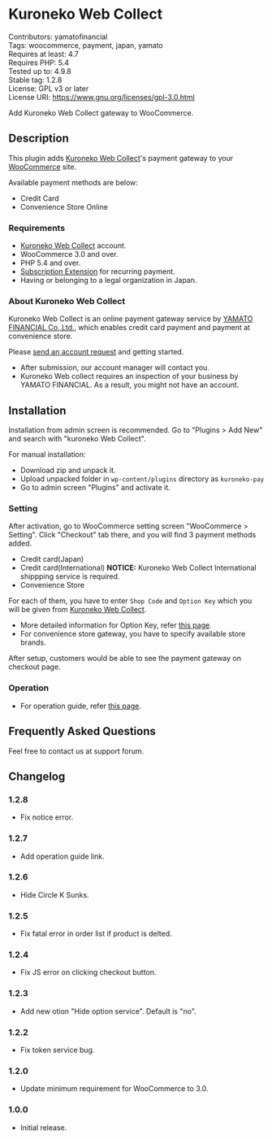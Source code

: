 # Kuroneko Web Collect

Contributors: yamatofinancial  
Tags: woocommerce, payment, japan, yamato  
Requires at least: 4.7  
Requires PHP: 5.4  
Tested up to: 4.9.8  
Stable tag: 1.2.8  
License: GPL v3 or later  
License URI: https://www.gnu.org/licenses/gpl-3.0.html

Add Kuroneko Web Collect gateway to WooCommerce.

## Description

This plugin adds [Kuroneko Web Collect](https://www.yamatofinancial.jp/wc/)'s payment gateway to your [WooCommerce](https://woocommerce.com) site.

Available payment methods are below:

- Credit Card
- Convenience Store Online

### Requirements

- [Kuroneko Web Collect](https://www.yamatofinancial.jp/wc/) account.
- WooCommerce 3.0 and over.
- PHP 5.4 and over.
- [Subscription Extension](http://www.woothemes.com/products/woocommerce-subscriptions/) for recurring payment.
- Having or belonging to a legal organization in Japan.

### About Kuroneko Web Collect

Kuroneko Web Collect is an online payment gateway service by [YAMATO FINANCIAL Co.,Ltd.](https://www.yamatofinancial.jp/), which enables credit card payment and payment at convenience store.

Please [send an account request](https://www.yamatofinancial.jp/form/order1_input.php) and getting started.

* After submission, our account manager will contact you.
* Kuroneko Web collect requires an inspection of your business by YAMATO FINANCIAL. As a result, you might not have an account.


## Installation

Installation from admin screen is recommended.
Go to "Plugins > Add New" and search with "kuroneko Web Collect".

For manual installation:

- Download zip and unpack it.
- Upload unpacked folder in `wp-content/plugins` directory as `kuroneko-pay`
- Go to admin screen "Plugins" and activate it.

### Setting

After activation, go to WooCommerce setting screen "WooCommerce > Setting".
Click "Checkout" tab there, and you will find 3 payment methods added.

- Credit card(Japan)
- Credit card(International) **NOTICE:** Kuroneko Web Collect International shippping service is required.
- Convenience Store

For each of them, you have to enter `Shop Code` and `Option Key` which you will be given from [Kuroneko Web Collect](https://www.yamatofinancial.jp/wc/).

* More detailed information for Option Key, refer [this page](https://na-ab24.marketo.com/rs/250-BBD-746/images/accesskey.pdf).
* For convenience store gateway, you have to specify available store brands.

After setup, customers would be able to see the payment gateway on checkout page.

### Operation

* For operation guide, refer [this page](https://ap3.salesforce.com/sfc/p/10000000arVY/a/5F000000HU6I/mzr43uVXBBu0PWwQc78i5mSQG3bcVvuwsQHOKo.FWoY).

## Frequently Asked Questions

Feel free to contact us at support forum.

## Changelog

### 1.2.8

* Fix notice error.

### 1.2.7

* Add operation guide link.

### 1.2.6

* Hide Circle K Sunks.

### 1.2.5

* Fix fatal error in order list if product is delted.

### 1.2.4

* Fix JS error on clicking checkout button.


### 1.2.3

* Add new otion "Hide option service". Default is "no".

### 1.2.2

* Fix token service bug.

### 1.2.0

* Update minimum requirement for WooCommerce to 3.0.

### 1.0.0

- Initial release.

